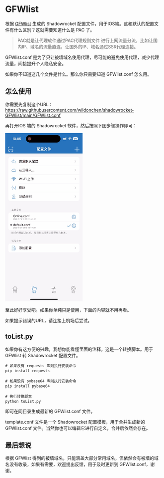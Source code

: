 # GFWlist

根据 [GFWlist](https://github.com/gfwlist/gfwlist) 生成的 Shadowrocket 配置文件，用于IOS端。这和默认的配置文件有什么区别？这就需要知道什么是 PAC 了。

> PAC就是让代理软件通过PAC代理规则文件 进行上网流量分流，比如让国内IP、域名的流量直连，让国外的IP、域名通过SSR代理连接。

GFWlist.conf 是为了只让被墙域名使用代理，尽可能的避免使用代理，减少代理流量，间接提升个人隐私安全。

如果你不知道这几个文件是什么。那么你只需要知道 GFWlist.conf 怎么用。

## 怎么使用

你需要先复制这个URL：https://raw.githubusercontent.com/wildonchen/shadowrocket-GFWlist/main/GFWlist.conf

再打开IOS 端的 Shadowrocket 软件，然后按照下图步骤操作即可：

![demo](demo.gif)

至此好好享受吧。如果你单纯只是使用，下面的内容就不用再看。

如果提示错误的URL，请连接上机场后尝试。

## toList.py

如果你有这方便的兴趣，我想你能看懂里面的注释，这是一个转换脚本。用于 GFWlist 转  Shadowrocket 配置文件。

```shell
# 如果没有 requests 库则执行安装命令
pip install requests

# 如果没有 pybase64 库则执行安装命令
pip install pybase64

# 执行转换脚本
python toList.py
```

即可在同目录生成最新的 GFWlist.conf 文件。

template.conf 文件是一个 Shadowrocket 配置模板，用于合并生成新的 GFWlist.conf 文件。当然你也可以编辑它进行自定义，合并后依然会存在。

## 最后想说

根据 GFWlist 得到的被墙域名，只能涵盖大部分常用域名，但依然会有被墙的域名没有收录，如果有需要，欢迎提出反馈，用于及时更新到 GFWlist.conf，谢谢。

